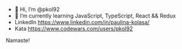 - 👋 Hi, I’m @pkol92
- 🌱 I’m currently learning JavaScript, TypeScript, React && Redux
- LinkedIn https://www.linkedin.com/in/paulina-kolasa/
- Kata https://www.codewars.com/users/pkol92

Namaste! 

